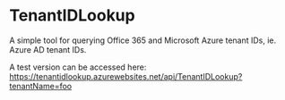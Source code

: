 # TenantIDLookup
A simple tool for querying Office 365 and Microsoft Azure tenant IDs, ie. Azure AD tenant IDs.

A test version can be accessed here: https://tenantidlookup.azurewebsites.net/api/TenantIDLookup?tenantName=foo
